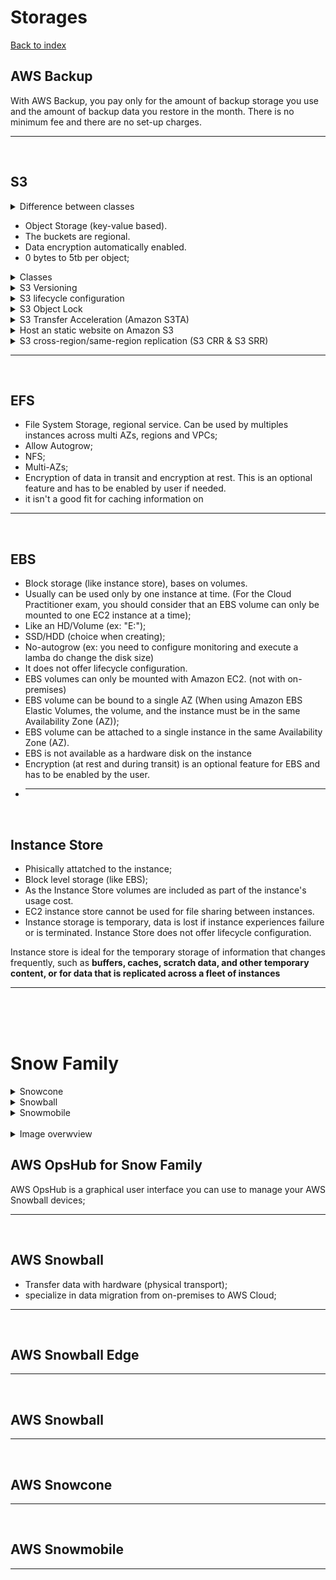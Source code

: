 # Storages

[Back to index](Index.md)

## AWS Backup

With AWS Backup, you pay only for the amount of backup storage you use and the amount of backup data you restore in the month. There is no minimum fee and there are no set-up charges.

---

</br>

## S3

<details>
<summary>Difference between classes</summary>

![img](https://assets-pt.media.datacumulus.com/aws-clf-pt/assets/pt1-q9-i1.jpg)

</details>

- Object Storage (key-value based).
- The buckets are regional.
- Data encryption automatically enabled.
- 0 bytes to 5tb per object;

<details>
<summary>Classes</summary>

- **S3 Standard** for general-purpose storage of frequently accessed data;
- **S3 Intelligent-Tiering** for data with unknown or changing access patterns;
- **S3 Standard-Infrequent Access (S3 Standard-IA) and S3 One Zone-Infrequent Access (S3 One Zone-IA)** for long-lived, but less frequently accessed data;
- **Amazon S3 Glacier (S3 Glacier) and Amazon S3 Glacier Deep Archive (S3 Glacier Deep Archive)** for long-term archive and digital preservation;

![Performance across the S3 Storage Classes](https://assets-pt.media.datacumulus.com/aws-clf-pt/assets/pt1-q9-i1.jpg)

</details>

<details>
<summary>S3 Versioning</summary>

It's a means of keeping multiple variants of an object in the same bucket. You can use versioning to preserve, retrieve, and restore every version of every object stored in your Amazon S3 bucket. With versioning, you can easily recover from both unintended user actions and application failures.

</details>

<details>
<summary>S3 lifecycle configuration</summary>

Can be used to transtition objects to less expensive classes, archive or delete them.

</details>

<details>
<summary>S3 Object Lock</summary>

To store objects using a write-once-read-many (WORM) model. It can help you prevent objects from being deleted or overwritten for a fixed amount of time or indefinitely. You can use S3 Object Lock to meet regulatory requirements that require WORM storage, or add an extra layer of protection against object changes and deletion.

</details>

<details>
<summary>S3 Transfer Acceleration (Amazon S3TA)</summary>

It takes advantage of Amazon CloudFront’s globally distributed edge locations. As the data arrives at an edge location, data is routed to Amazon S3 over an optimized network path.

</details>

<details>
<summary>Host an static website on Amazon S3</summary>

- The bucket must be public, and enabled the setting to hosting a website. Upload an index.html;

</details>

<details>
<summary>S3 cross-region/same-region replication (S3 CRR & S3 SRR)</summary>

Replicate the data cross or in the same region.

</details>

---

</br>

## EFS

- File System Storage, regional service. Can be used by multiples instances across multi AZs, regions and VPCs;
- Allow Autogrow;
- NFS;
- Multi-AZs;
- Encryption of data in transit and encryption at rest. This is an optional feature and has to be enabled by user if needed.
- it isn't a good fit for caching information on

---

</br>

## EBS

- Block storage (like instance store), bases on volumes.
- Usually can be used only by one instance at time. (For the Cloud Practitioner exam, you should consider that an EBS volume can only be mounted to one EC2 instance at a time);
- Like an HD/Volume (ex: "E:\");
- SSD/HDD (choice when creating);
- No-autogrow (ex: you need to configure monitoring and execute a lamba do change the disk size)
- It does not offer lifecycle configuration.
- EBS volumes can only be mounted with Amazon EC2. (not with on-premises)
- EBS volume can be bound to a single AZ (When using Amazon EBS Elastic Volumes, the volume, and the instance must be in the same Availability Zone (AZ));
- EBS volume can be attached to a single instance in the same Availability Zone (AZ).
- EBS is not available as a hardware disk on the instance
- Encryption (at rest and during transit) is an optional feature for EBS and has to be enabled by the user.
- ***

</br>

## Instance Store

- Phisically attatched to the instance;
- Block level storage (like EBS);
- As the Instance Store volumes are included as part of the instance's usage cost.
- EC2 instance store cannot be used for file sharing between instances.
- Instance storage is temporary, data is lost if instance experiences failure or is terminated. Instance Store does not offer lifecycle configuration.

Instance store is ideal for the temporary storage of information that changes frequently, such as **buffers, caches, scratch data, and other temporary content, or for data that is replicated across a fleet of instances**

---

</br>
</br>
</br>

# Snow Family

<details>
<summary>Snowcone</summary>

- Smallest. File-based storage;
- 8tb of usable storage to HDD | 14tb of usable storage to SSD;
</details>

<details>
<summary>Snowball</summary>

- Biggest (22.54kg);
- 80tb of usable storage;
- Version Snowball Edge Storage Optimized 210 TB;

</details>

<details>
<summary>Snowmobile</summary>

- Auto-mobile (semi-trailer truck)
- 100pt

</details>

</br>

<details>

<summary>Image overwview</summary>

![img](https://assets-pt.media.datacumulus.com/aws-clf-pt/assets/pt6-q60-i1.jpg)

</details>

## AWS OpsHub for Snow Family

AWS OpsHub is a graphical user interface you can use to manage your AWS Snowball devices;

---

</br>

## AWS Snowball

- Transfer data with hardware (physical transport);
- specialize in data migration from on-premises to AWS Cloud;

---

</br>

## AWS Snowball Edge

---

</br>

## AWS Snowball

---

</br>

## AWS Snowcone

---

</br>

## AWS Snowmobile

---

</br>

